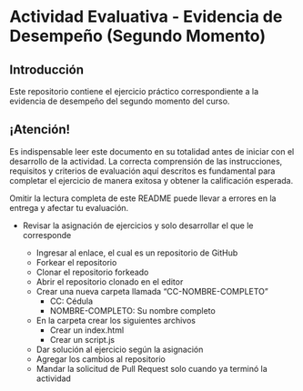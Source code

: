 # Actividad Evaluativa - Evidencia de Desempeño (Segundo Momento)

## Introducción

Este repositorio contiene el ejercicio práctico correspondiente a la evidencia de desempeño del segundo momento del curso.

## ¡Atención!

Es indispensable leer este documento en su totalidad antes de iniciar con el desarrollo de la actividad. La correcta comprensión de las instrucciones, requisitos y criterios de evaluación aquí descritos es fundamental para completar el ejercicio de manera exitosa y obtener la calificación esperada.

Omitir la lectura completa de este README puede llevar a errores en la entrega y afectar tu evaluación.

- Revisar la asignación de ejercicios y solo desarrollar el que le corresponde

  - Ingresar al enlace, el cual es un repositorio de GitHub
  - Forkear el repositorio
  - Clonar el repositorio forkeado
  - Abrir el repositorio clonado en el editor
  - Crear una nueva carpeta llamada “CC-NOMBRE-COMPLETO”
    - CC: Cédula
    - NOMBRE-COMPLETO: Su nombre completo
  - En la carpeta crear los siguientes archivos
    - Crear un index.html
    - Crear un script.js
  - Dar solución al ejercicio según la asignación
  - Agregar los cambios al repositorio
  - Mandar la solicitud de Pull Request solo cuando ya terminó la actividad

